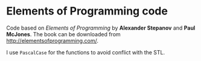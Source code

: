 # Elements of Programming code
Code based on *Elements of Programming* by **Alexander Stepanov** and **Paul McJones**. 
The book can be downloaded from http://elementsofprogramming.com/. 

I use `PascalCase` for the functions to avoid conflict with the STL.
